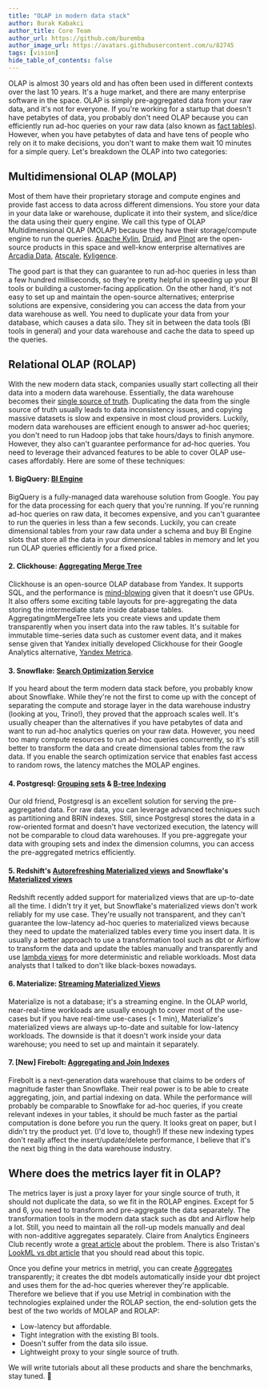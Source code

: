 ```yaml
---
title: "OLAP in modern data stack"
author: Burak Kabakci
author_title: Core Team
author_url: https://github.com/buremba
author_image_url: https://avatars.githubusercontent.com/u/82745
tags: [vision]
hide_table_of_contents: false
---
```


OLAP is almost 30 years old and has often been used in different contexts over the last 10 years. It's a huge market, and there are many enterprise software in the space. OLAP is simply pre-aggregated data from your raw data, and it's not for everyone. If you're working for a startup that doesn't have petabytes of data, you probably don't need OLAP because you can efficiently run ad-hoc queries on your raw data (also known as [fact tables](https://en.wikipedia.org/wiki/Fact_table)). However, when you have petabytes of data and have tens of people who rely on it to make decisions, you don't want to make them wait 10 minutes for a simple query. Let's breakdown the OLAP into two categories:

## Multidimensional OLAP (MOLAP)

Most of them have their proprietary storage and compute engines and provide fast access to data across different dimensions. You store your data in your data lake or warehouse, duplicate it into their system, and slice/dice the data using their query engine. We call this type of OLAP Multidimensional OLAP (MOLAP) because they have their storage/compute engine to run the queries. [Apache Kylin](http://kylin.apache.org/), [Druid](https://druid.apache.org/), and [Pinot](https://pinot.apache.org/) are the open-source products in this space and well-know enterprise alternatives are [Arcadia Data](https://www.arcadiadata.com/), [Atscale](https://www.atscale.com/), [Kyligence](https://kyligence.io/).

The good part is that they can guarantee to run ad-hoc queries in less than a few hundred milliseconds, so they're pretty helpful in speeding up your BI tools or building a customer-facing application. On the other hand, it's not easy to set up and maintain the open-source alternatives; enterprise solutions are expensive, considering you can access the data from your data warehouse as well. You need to duplicate your data from your database, which causes a data silo. They sit in between the data tools (BI tools in general) and your data warehouse and cache the data to speed up the queries.

## Relational OLAP (ROLAP)

With the new modern data stack, companies usually start collecting all their data into a modern data warehouse. Essentially, the data warehouse becomes their [single source of truth](https://en.wikipedia.org/wiki/Single_source_of_truth#Data_warehouse_(DW)). Duplicating the data from the single source of truth usually leads to data inconsistency issues, and copying massive datasets is slow and expensive in most cloud providers. Luckily, modern data warehouses are efficient enough to answer ad-hoc queries; you don't need to run Hadoop jobs that take hours/days to finish anymore. However, they also can't guarantee performance for ad-hoc queries. You need to leverage their advanced features to be able to cover OLAP use-cases affordably. Here are some of these techniques:

#### 1. BigQuery: [BI Engine](https://cloud.google.com/bi-engine/docs)

BigQuery is a fully-managed data warehouse solution from Google. You pay for the data processing for each query that you're running. If you're running ad-hoc queries on raw data, it becomes expensive, and you can't guarantee to run the queries in less than a few seconds. Luckily, you can create dimensional tables from your raw data under a schema and buy BI Engine slots that store all the data in your dimensional tables in memory and let you run OLAP queries efficiently for a fixed price.

#### 2. Clickhouse: [Aggregating Merge Tree](https://clickhouse.tech/docs/en/engines/table-engines/mergetree-family/aggregatingmergetree/)

Clickhouse is an open-source OLAP database from Yandex. It supports SQL, and the performance is [mind-blowing](https://clickhouse.tech/benchmark/dbms/) given that it doesn't use GPUs. It also offers some exciting table layouts for pre-aggregating the data storing the intermediate state inside database tables. AggregatingmMergeTree lets you create views and update them transparently when you insert data into the raw tables. It's suitable for immutable time-series data such as customer event data, and it makes sense given that Yandex initially developed Clickhouse for their Google Analytics alternative, [Yandex Metrica](https://clickhouse.tech/docs/en/introduction/history/).

#### 3. Snowflake: [Search Optimization Service](https://docs.snowflake.com/en/user-guide/search-optimization-service.html)

If you heard about the term modern data stack before, you probably know about Snowflake. While they're not the first to come up with the concept of separating the compute and storage layer in the data warehouse industry (looking at you, Trino!), they proved that the approach scales well. It's usually cheaper than the alternatives if you have petabytes of data and want to run ad-hoc analytics queries on your raw data. However, you need too many compute resources to run ad-hoc queries concurrently, so it's still better to transform the data and create dimensional tables from the raw data. If you enable the search optimization service that enables fast access to random rows, the latency matches the MOLAP engines.

#### 4. Postgresql: [Grouping sets](https://www.postgresql.org/docs/devel/queries-table-expressions.html#QUERIES-GROUPING-SETS) & [B-tree Indexing](https://www.postgresql.org/docs/11/btree-intro.html)

Our old friend, Postgresql is an excellent solution for serving the pre-aggregated data. For raw data, you can leverage advanced techniques such as partitioning and BRIN indexes. Still, since Postgresql stores the data in a row-oriented format and doesn't have vectorized execution, the latency will not be comparable to cloud data warehouses. If you pre-aggregate your data with grouping sets and index the dimension columns, you can access the pre-aggregated metrics efficiently.

#### 5. Redshift's [Autorefreshing Materialized views](https://docs.aws.amazon.com/redshift/latest/dg/materialized-view-refresh.html) and Snowflake's [Materialized views](https://docs.snowflake.com/en/user-guide/views-materialized.html#advantages-of-materialized-views)

Redshift recently added support for materialized views that are up-to-date all the time. I didn't try it yet, but Snowflake's materialized views don't work reliably for my use case. They're usually not transparent, and they can't guarantee the low-latency ad-hoc queries to materialized views because they need to update the materialized tables every time you insert data. It is usually a better approach to use a transformation tool such as dbt or Airflow to transform the data and update the tables manually and transparently and use [lambda views](https://discourse.getdbt.com/t/how-to-create-near-real-time-models-with-just-dbt-sql/1457) for more deterministic and reliable workloads. Most data analysts that I talked to don't like black-boxes nowadays.

#### 6. Materialize: [Streaming Materialized Views](https://materialize.com/docs/sql/create-materialized-view/)

Materialize is not a database; it's a streaming engine. In the OLAP world, near-real-time workloads are usually enough to cover most of the use-cases but if you have real-time use-cases (< 1 min), Materialize's materialized views are always up-to-date and suitable for low-latency workloads. The downside is that it doesn't work inside your data warehouse; you need to set up and maintain it separately. 

#### 7. [New] Firebolt: [Aggregating and Join Indexes](https://www.google.com/search?{google:acceptedSuggestion}oq=firebolt+aggregate+index&sourceid=chrome&ie=UTF-8&q=firebolt+aggregate+index)

Firebolt is a next-generation data warehouse that claims to be orders of magnitude faster than Snowflake. Their real power is to be able to create aggregating, join, and partial indexing on data. While the performance will probably be comparable to Snowflake for ad-hoc queries, if you create relevant indexes in your tables, it should be much faster as the partial computation is done before you run the query. It looks great on paper, but I didn't try the product yet. (I'd love to, though!) If these new indexing types don't really affect the insert/update/delete performance, I believe that it's the next big thing in the data warehouse industry.

## Where does the metrics layer fit in OLAP?

The metrics layer is just a proxy layer for your single source of truth, it should not duplicate the data, so we fit in the ROLAP engines. Except for 5 and 6, you need to transform and pre-aggregate the data separately. The transformation tools in the modern data stack such as dbt and Airflow help a lot. Still, you need to maintain all the roll-up models manually and deal with non-additive aggregates separately. Claire from Analytics Engineers Club recently wrote a [great article](https://analyticsengineers.club/whats-an-olap-cube/) about the problem. There is also Tristan's [LookML vs dbt article](https://blog.getdbt.com/how-do-you-decide-what-to-model-in-dbt-vs-lookml/) that you should read about this topic. 

Once you define your metrics in metriql, you can create [Aggregates](https://metriql.com/introduction/aggregates) transparently; it creates the dbt models automatically inside your dbt project and uses them for the ad-hoc queries wherever they're applicable. Therefore we believe that if you use Metriql in combination with the technologies explained under the ROLAP section, the end-solution gets the best of the two worlds of MOLAP and ROLAP:

* Low-latency but affordable.
* Tight integration with the existing BI tools.
* Doesn't suffer from the data silo issue.
* Lightweight proxy to your single source of truth. 
 
We will write tutorials about all these products and share the benchmarks, stay tuned. 🤞